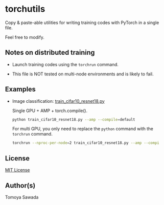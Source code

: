 # torchutils

Copy & paste-able utilities for writing training codes with PyTorch in a single file.

Feel free to modify.

## Notes on distributed training

- Launch training codes using the `torchrun` command.

- This file is NOT tested on multi-node environments and is likely to fail.

## Examples

- Image classification: [train_cifar10_resnet18.py](./train_cifar10_resnet18.py)

    Single GPU + AMP + torch.compile().

    ```sh
    python train_cifar10_resnet18.py --amp --compile=default
    ```

    For multi GPU, you only need to replace the `python` command with the `torchrun` command.

    ```sh
    torchrun --nproc-per-node=2 train_cifar10_resnet18.py --amp --compile=default
    ```

## License

[MIT License](./LICENSE)

## Author(s)

Tomoya Sawada
